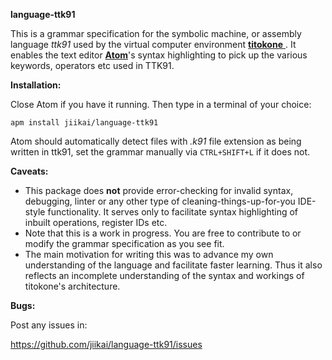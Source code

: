****language-ttk91****



This is a grammar specification for the symbolic machine, or assembly language *ttk91* used by the virtual computer environment [**titokone** ](https://github.com/titokone/titokone). It enables the text editor [**Atom**](https://atom.io/)'s syntax highlighting to pick up the various keywords, operators etc used in TTK91.

****Installation:****

Close Atom if you have it running. Then type in a terminal of your choice:

`apm install jiikai/language-ttk91`

Atom should automatically detect files with *.k91* file extension as being written in ttk91, set the grammar manually via `CTRL+SHIFT+L` if it does not.

****Caveats:****

- This package does ****not**** provide error-checking for invalid syntax, debugging, linter or any other type of cleaning-things-up-for-you IDE-style functionality. It serves only to facilitate syntax highlighting of inbuilt operations, register IDs etc.
- Note that this is a work in progress. You are free to contribute to or modify the grammar specification as you see fit.
- The main motivation for writing this was to advance my own understanding of the language and facilitate faster learning. Thus it also reflects an incomplete understanding of the syntax and workings of titokone's architecture.

****Bugs:****

Post any issues in:

 https://github.com/jiikai/language-ttk91/issues
